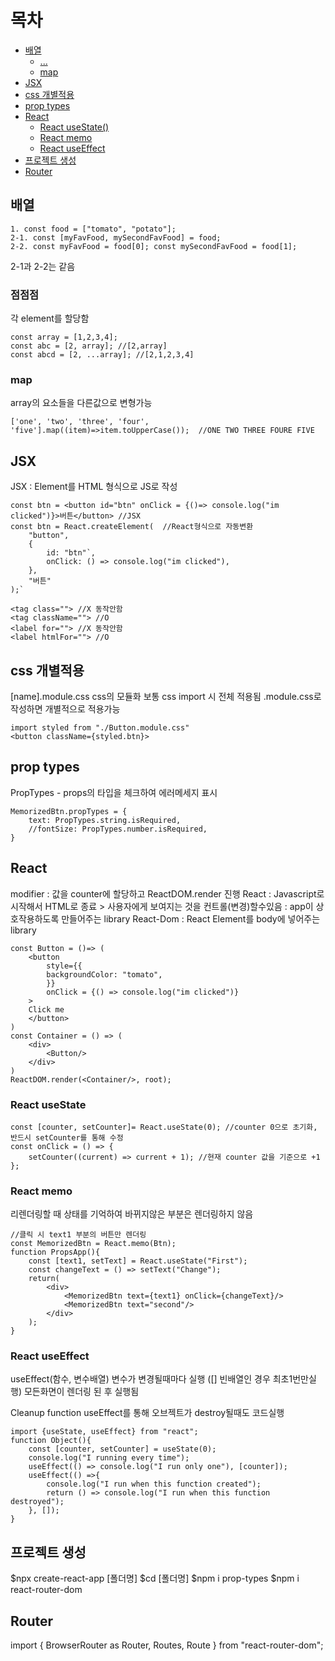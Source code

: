 # 목차
  * [배열](#배열)
    + [...](#점점점)
    + [map](#map)
  * [JSX](#jsx)
  * [css 개별적용](#css-개별적용)
  * [prop types](#prop-types)
  * [React](#react)
    + [React useState()](#react-usestate)
    + [React memo](#react-memo)
    + [React useEffect](#react-useeffect)
  * [프로젝트 생성](#프로젝트-생성)
  * [Router](#router)

## 배열

	1. const food = ["tomato", "potato"];
	2-1. const [myFavFood, mySecondFavFood] = food;
	2-2. const myFavFood = food[0]; const mySecondFavFood = food[1];

2-1과 2-2는 같음

### 점점점
각 element를 할당함

	const array = [1,2,3,4];
	const abc = [2, array]; //[2,array]
	const abcd = [2, ...array]; //[2,1,2,3,4]

### map
array의 요소들을 다른값으로 변형가능

	['one', 'two', 'three', 'four', 'five'].map((item)=>item.toUpperCase());  //ONE TWO THREE FOURE FIVE

## JSX
JSX : Element를 HTML 형식으로 JS로 작성

	const btn = <button id="btn" onClick = {()=> console.log("im clicked")}>버튼</button> //JSX
	const btn = React.createElement(  //React형식으로 자동변환
		"button",
		{
			id: "btn"`,
			onClick: () => console.log("im clicked"),
		},
		"버튼"
	);`

	<tag class=""> //X 동작안함
	<tag className=""> //O
	<label for=""> //X 동작안함
	<label htmlFor=""> //O

## css 개별적용
[name].module.css
css의 모듈화
보통 css import 시 전체 적용됨
.module.css로 작성하면 개별적으로 적용가능

	import styled from "./Button.module.css"
	<button className={styled.btn}>

## prop types
PropTypes - props의 타입을 체크하여 에러메세지 표시

	MemorizedBtn.propTypes = {
		text: PropTypes.string.isRequired,
		//fontSize: PropTypes.number.isRequired,
	}

## React
modifier	: 값을 counter에 할당하고 ReactDOM.render 진행
React	: Javascript로 시작해서 HTML로 종료 > 사용자에게 보여지는 것을 컨트롤(변경)할수있음
	: app이 상호작용하도록 만들어주는 library
React-Dom : React Element를 body에 넣어주는 library

	const Button = ()=> (
		<button
			style={{
			backgroundColor: "tomato",
			}}
			onClick = {() => console.log("im clicked")}
		>
		Click me
		</button>
	)
	const Container = () => (
		<div>
			<Button/>
		</div>
	)
	ReactDOM.render(<Container/>, root);

### React useState

	const [counter, setCounter]= React.useState(0); //counter 0으로 초기화, 반드시 setCounter를 통해 수정
	const onClick = () => {
		setCounter((current) => current + 1); //현재 counter 값을 기준으로 +1
	};

### React memo
리렌더링할 때 상태를 기억하여 바뀌지않은 부분은 렌더링하지 않음

	//클릭 시 text1 부분의 버튼만 렌더링
	const MemorizedBtn = React.memo(Btn);
	function PropsApp(){
		const [text1, setText] = React.useState("First");
		const changeText = () => setText("Change");
		return(
			<div>
				<MemorizedBtn text={text1} onClick={changeText}/>
				<MemorizedBtn text="second"/>
			</div>
		);
	}

### React useEffect
useEffect(함수, 변수배열)
	변수가 변경될때마다 실행 ([] 빈배열인 경우 최초1번만실행)
	모든화면이 렌더링 된 후 실행됨

Cleanup function	useEffect를 통해 오브젝트가 destroy될때도 코드실행

	import {useState, useEffect} from "react";
	function Object(){
		const [counter, setCounter] = useState(0);
		console.log("I running every time");
		useEffect(() => console.log("I run only one"), [counter]);
		useEffect(() =>{
			console.log("I run when this function created");
			return () => console.log("I run when this function destroyed");
		}, []);
	}

## 프로젝트 생성

  $npx create-react-app [폴더명]
  $cd [폴더명]
  $npm i prop-types
  $npm i react-router-dom

## Router

  import { BrowserRouter as Router, Routes, Route } from "react-router-dom";